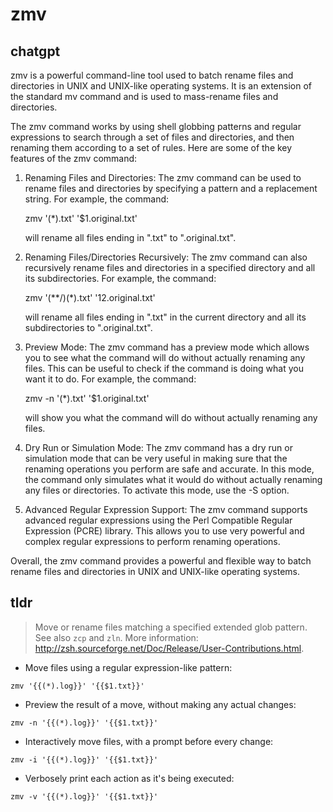 # zmv 
## chatgpt 
zmv is a powerful command-line tool used to batch rename files and directories in UNIX and UNIX-like operating systems. It is an extension of the standard mv command and is used to mass-rename files and directories.

The zmv command works by using shell globbing patterns and regular expressions to search through a set of files and directories, and then renaming them according to a set of rules. Here are some of the key features of the zmv command:

1. Renaming Files and Directories: The zmv command can be used to rename files and directories by specifying a pattern and a replacement string. For example, the command:

   zmv '(*).txt' '$1.original.txt'

   will rename all files ending in ".txt" to ".original.txt".

2. Renaming Files/Directories Recursively: The zmv command can also recursively rename files and directories in a specified directory and all its subdirectories. For example, the command:

   zmv '(**/)(*).txt' '$1$2.original.txt'

   will rename all files ending in ".txt" in the current directory and all its subdirectories to ".original.txt".

3. Preview Mode: The zmv command has a preview mode which allows you to see what the command will do without actually renaming any files. This can be useful to check if the command is doing what you want it to do. For example, the command:

   zmv -n '(*).txt' '$1.original.txt'

   will show you what the command will do without actually renaming any files.

4. Dry Run or Simulation Mode: The zmv command has a dry run or simulation mode that can be very useful in making sure that the renaming operations you perform are safe and accurate. In this mode, the command only simulates what it would do without actually renaming any files or directories. To activate this mode, use the -S option.

5. Advanced Regular Expression Support: The zmv command supports advanced regular expressions using the Perl Compatible Regular Expression (PCRE) library. This allows you to use very powerful and complex regular expressions to perform renaming operations.

Overall, the zmv command provides a powerful and flexible way to batch rename files and directories in UNIX and UNIX-like operating systems. 

## tldr 
 
> Move or rename files matching a specified extended glob pattern.
> See also `zcp` and `zln`.
> More information: <http://zsh.sourceforge.net/Doc/Release/User-Contributions.html>.

- Move files using a regular expression-like pattern:

`zmv '{{(*).log}}' '{{$1.txt}}'`

- Preview the result of a move, without making any actual changes:

`zmv -n '{{(*).log}}' '{{$1.txt}}'`

- Interactively move files, with a prompt before every change:

`zmv -i '{{(*).log}}' '{{$1.txt}}'`

- Verbosely print each action as it's being executed:

`zmv -v '{{(*).log}}' '{{$1.txt}}'`
